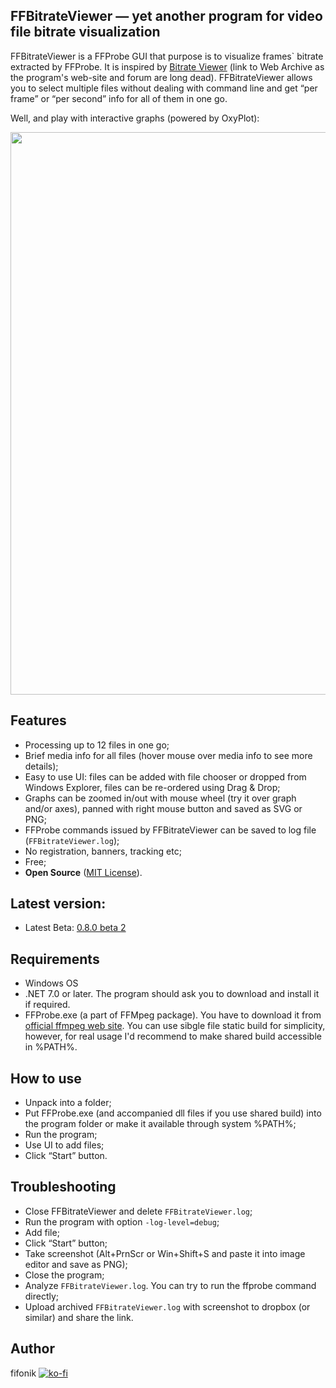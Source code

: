## FFBitrateViewer — yet another program for video file bitrate visualization

FFBitrateViewer is a FFProbe GUI that purpose is to visualize frames` bitrate extracted by FFProbe.
It is inspired by [Bitrate Viewer](https://web.archive.org/web/20160730053853/http://www.winhoros.de/docs/bitrate-viewer/) (link to Web Archive as the program's web-site and forum are long dead).
FFBitrateViewer allows you to select multiple files without dealing with command line and get “per frame” or “per second” info for all of them in one go.

Well, and play with interactive graphs (powered by OxyPlot):
<p align="center"><img src="screenshots/screenshot.0.8.0.png" width="900"/></p>


## Features
- Processing up to 12 files in one go;
- Brief media info for all files (hover mouse over media info to see more details);
- Easy to use UI: files can be added with file chooser or dropped from Windows Explorer, files can be re-ordered using Drag & Drop;
- Graphs can be zoomed in/out with mouse wheel (try it over graph and/or axes), panned with right mouse button and saved as SVG or PNG;
- FFProbe commands issued by FFBitrateViewer can be saved to log file (`FFBitrateViewer.log`);
- No registration, banners, tracking etc;
- Free;
- **Open Source** ([MIT License](LICENSE.txt)).


## Latest version: 
- Latest Beta: [0.8.0 beta 2](https://github.com/fifonik/FFBitrateViewer/releases/tag/v0.8.0-beta.2)


## Requirements
- Windows OS
- .NET 7.0 or later. The program should ask you to download and install it if required.
- FFProbe.exe (a part of FFMpeg package). You have to download it from [official ffmpeg web site](https://ffmpeg.org/download.html).
  You can use sibgle file static build for simplicity, however, for real usage I'd recommend to make shared build accessible in %PATH%.


## How to use
- Unpack into a folder;
- Put FFProbe.exe (and accompanied dll files if you use shared build) into the program folder or make it available through system %PATH%;
- Run the program;
- Use UI to add files;
- Click “Start” button.


## Troubleshooting
- Close FFBitrateViewer and delete `FFBitrateViewer.log`;
- Run the program with option `-log-level=debug`;
- Add file;
- Click “Start” button;
- Take screenshot (Alt+PrnScr or Win+Shift+S and paste it into image editor and save as PNG);
- Close the program;
- Analyze `FFBitrateViewer.log`. You can try to run the ffprobe command directly;
- Upload archived `FFBitrateViewer.log` with screenshot to dropbox (or similar) and share the link.


## Author
fifonik
[![ko-fi](https://ko-fi.com/img/githubbutton_sm.svg)](https://ko-fi.com/fifonik)
